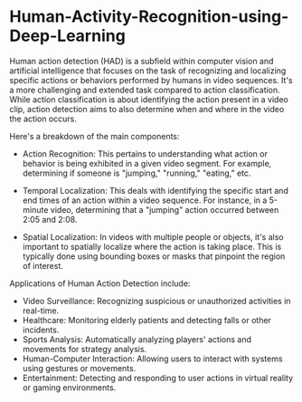 # Human-Activity-Recognition-using-Deep-Learning

Human action detection (HAD) is a subfield within computer vision and artificial intelligence that focuses on the task of recognizing and localizing specific actions or behaviors performed by humans in video sequences. It's a more challenging and extended task compared to action classification. While action classification is about identifying the action present in a video clip, action detection aims to also determine when and where in the video the action occurs.

Here's a breakdown of the main components:

- Action Recognition: This pertains to understanding what action or behavior is being exhibited in a given video segment. For example, determining if someone is "jumping," "running," "eating," etc.

- Temporal Localization: This deals with identifying the specific start and end times of an action within a video sequence. For instance, in a 5-minute video, determining that a "jumping" action occurred between 2:05 and 2:08.

- Spatial Localization: In videos with multiple people or objects, it's also important to spatially localize where the action is taking place. This is typically done using bounding boxes or masks that pinpoint the region of interest.

Applications of Human Action Detection include:

  - Video Surveillance: Recognizing suspicious or unauthorized activities in real-time.
  - Healthcare: Monitoring elderly patients and detecting falls or other incidents.
  - Sports Analysis: Automatically analyzing players' actions and movements for strategy analysis.
  - Human-Computer Interaction: Allowing users to interact with systems using gestures or movements.
  - Entertainment: Detecting and responding to user actions in virtual reality or gaming environments.
